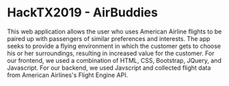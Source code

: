# HackTX2019 - AirBuddies

This web application allows the user who uses American Airline flights to be paired up with passengers of similar preferences and interests. The app seeks to provide a flying environment in which the customer gets to choose his or her surroundings, resulting in increased value for the customer. For our frontend, we used a combination of HTML, CSS, Bootstrap, JQuery, and Javascript. For our backend, we used Javscript and collected flight data from American Airlines's Flight Engine API.
